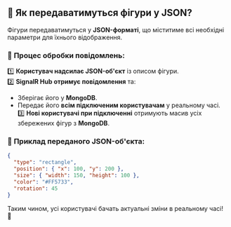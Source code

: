 ## 🔹 Як передаватимуться фігури у JSON?
Фігури передаватимуться у **JSON-форматі**, що міститиме всі необхідні параметри для їхнього відображення.

### 🔄 **Процес обробки повідомлень:**
1️⃣ **Користувач надсилає JSON-об'єкт** із описом фігури.  
2️⃣ **SignalR Hub отримує повідомлення** та:
- Зберігає його у **MongoDB**.
- Передає його **всім підключеним користувачам** у реальному часі.  
  3️⃣ **Нові користувачі при підключенні** отримують масив усіх збережених фігур з **MongoDB**.

### 📌 **Приклад переданого JSON-об'єкта:**
```json
{
  "type": "rectangle",
  "position": { "x": 100, "y": 200 },
  "size": { "width": 150, "height": 100 },
  "color": "#FF5733",
  "rotation": 45
}
```

Таким чином, усі користувачі бачать актуальні зміни в реальному часі! 🚀